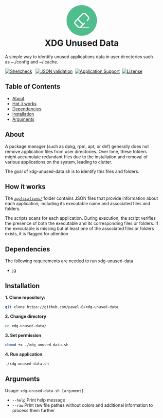 <h1 align="center">
   <img src="./.github/assets/logo.svg" width="100px"><br />
   XDG Unused Data
</h1>

A simple way to identify unused applications data in user directories such as ~./config and ~/.cache.

[![Shellcheck](https://img.shields.io/github/actions/workflow/status/pawel-0/xdg-data-autoremove/shellcheck.yml?event=push&logo=github&label=Shellcheck)](https://github.com/pawel-0/xdg-data-autoremove/actions/workflows/shellcheck.yml) &nbsp;
[![JSON validation](https://img.shields.io/github/actions/workflow/status/pawel-0/xdg-data-autoremove/json_validation.yml?event=push&logo=github&label=JSON%20Validation)](https://github.com/pawel-0/xdg-data-autoremove/actions/workflows/json_validation.yml)&nbsp;
[![Application Support](https://img.shields.io/github/directory-file-count/pawel-0/xdg-data-autoremove/applications?logo=github&label=Applications&color=blue)](https://github.com/pawel-0/xdg-data-autoremove/tree/main/applications)&nbsp;
[![Lizense](https://img.shields.io/github/license/pawel-0/xdg-data-autoremove?logo=github)](https://github.com/pawel-0/xdg-data-autoremove/blob/main/LICENSE)

## Table of Contents

- [About](#about)
- [Hot it works](#how-it-works)
- [Dependencies](#dependencies)
- [Installation](#installation)
- [Arguments](#arguments)

## About

A package manager (such as dpkg, rpm, apt, or dnf) generally does not remove application files from user directories. Over time, these folders might accumulate redundant files due to the installation and removal of various applications on the system, leading to clutter.

The goal of xdg-unused-data.sh is to identify this files and folders.

## How it works

The [`applications/`](https://github.com/pawel-0/xdg-data-autoremove/tree/main/applications) folder contains JSON files that provide information about each application, including its executable name and associated files and folders.

The scripts scans for each application. During execution, the script verifies the presence of both the executable and its corresponding files or folders. If the executable is missing but at least one of the associated files or folders exists, it is flagged for attention.

## Dependencies
The following requirements are needed to run xdg-unused-data
- [jq](https://github.com/jqlang/jq)


## Installation

__1. Clone repository:__

```sh
git clone https://github.com/pawel-0/xdg-unused-data
```

__2. Change directory__

```sh
cd xdg-unused-data/
```

__3. Set permission__

```sh
chmod +x ./xdg-unused-data.sh
```

__4. Run application__

```sh
./xdg-unused-data.sh
```

## Arguments
Usage: `xdg-unused-data.sh [argument]`

* `--help` Print help message
* `--raw` Print raw file pathes without colors and additional information to process them further